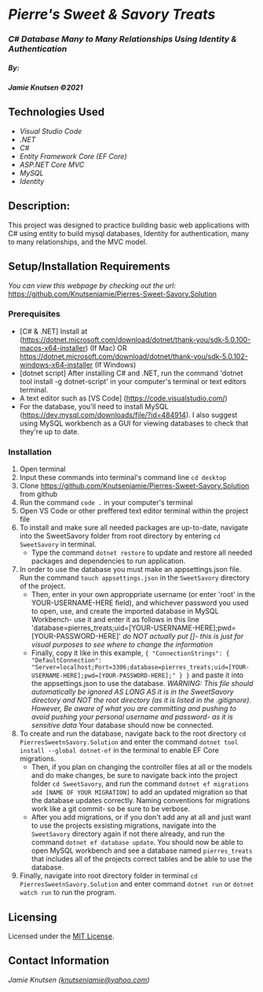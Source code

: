# _Pierre's Sweet & Savory Treats_

### _C# Database Many to Many Relationships Using Identity & Authentication_

##### By:
#####  _**Jamie Knutsen**_ _©2021_


## Technologies Used

* _Visual Studio Code_
* _.NET_
* _C#_
* _Entity Framework Core (EF Core)_
* _ASP.NET Core MVC_
* _MySQL_
* _Identity_


## Description: 
This project was designed to practice building basic web applications with C# using entity to build mysql databases, Identity for authentication, many to many relationships, and the MVC model.


## Setup/Installation Requirements
_You can view this webpage by checking out the url:_
https://github.com/Knutsenjamie/Pierres-Sweet-Savory.Solution

### Prerequisites
* [C# & .NET] Install at (https://dotnet.microsoft.com/download/dotnet/thank-you/sdk-5.0.100-macos-x64-installer) (If Mac) OR https://dotnet.microsoft.com/download/dotnet/thank-you/sdk-5.0.102-windows-x64-installer (If Windows)
* [dotnet script] After installing C# and .NET, run the command 'dotnet tool install -g dotnet-script' in your computer's terminal or text editors terminal. 
* A text editor such as [VS Code] (https://code.visualstudio.com/)
* For the database, you'll need to install MySQL (https://dev.mysql.com/downloads/file/?id=484914). I also suggest using MySQL workbench as a GUI for viewing databases to check that they're up to date. 

### Installation
1. Open terminal
2. Input these commands into terminal's command line `cd desktop`
3. Clone https://github.com/Knutsenjamie/Pierres-Sweet-Savory.Solution from github
4. Run the command `code .` in your computer's terminal
5. Open VS Code or other preffered text editor terminal within the project file
6. To install and make sure all needed packages are up-to-date, navigate into the SweetSavory folder from root directory by entering `cd SweetSavory` in terminal.
    * Type the command `dotnet restore` to update and restore all needed packages and dependencies to run application.
7. In order to use the database you must make an appsettings.json file. Run the command `touch appsettings.json` in the `SweetSavory` directory of the project. 
    * Then, enter in your own approppriate username (or enter 'root' in the YOUR-USERNAME-HERE field), and whichever password you used to open, use, and create the imported database in MySQL Workbench- use it and enter it as follows in this line 'database=pierres_treats;uid=[YOUR-USERNAME-HERE];pwd=[YOUR-PASSWORD-HERE]' *do NOT actually put []- this is just for visual purposes to see where to change the information*
    * Finally, copy it like in this example, 
    `{
    "ConnectionStrings": {
      "DefaultConnection": "Server=localhost;Port=3306;database=pierres_treats;uid=[YOUR-USERNAME-HERE];pwd=[YOUR-PASSWORD-HERE];"
    }
    }`
    and paste it into the appsettings.json to use the database. *WARNING: This file should automatically be ignored AS LONG AS it is in the SweetSavory directory and NOT the root directory (as it is listed in the .gitignore). However, Be aware of what you are committing and pushing to avoid pushing your personal username and password- as it is sensitive data* Your database should now be connected. 
8. To create and run the database, navigate back to the root directory `cd PierresSweetnSavory.Solution` and enter the command `dotnet tool install --global dotnet-ef` in the terminal to enable EF Core migrations.
    * Then, if you plan on changing the controller files at all or the models and do make changes, be sure to navigate back into the project folder `cd SweetSavory`, and run the command `dotnet ef migrations add [NAME OF YOUR MIGRATION]` to add an updated migration so that the database updates correctly. Naming conventions for migrations work like a git commit- so be sure to be verbose. 
    * After you add migrations, or if you don't add any at all and just want to use the projects exsisting migrations, navigate into the `SweetSavory` directory again if not there already, and run the command `dotnet ef database update`. You should now be able to open MySQL workbench and see a database named `pierres_treats` that includes all of the projects correct tables and be able to use the database.  
10. Finally, navigate into root directory folder in terminal `cd PierresSweetnSavory.Solution` and  enter command `dotnet run` or `dotnet watch run` to run the program. 

## Licensing

Licensed under the [MIT License](license).

## Contact Information

_Jamie Knutsen (knutsenjamie@yahoo.com)_
